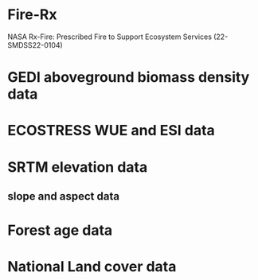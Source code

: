 # Fire-Rx
NASA Rx-Fire: Prescribed Fire to Support Ecosystem Services (22-SMDSS22-0104)

# GEDI aboveground biomass density data

# ECOSTRESS WUE and ESI data

# SRTM elevation data

## slope and aspect data

# Forest age data

# National Land cover data

